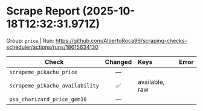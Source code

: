 # Scrape Report (2025-10-18T12:32:31.971Z)

Group: `price`  |  Run: https://github.com/AlbertoRoca96/scraping-checks-scheduler/actions/runs/18615634130

| Check | Changed | Keys | Error |
|---|:---:|:--|:--|
| `scrapeme_pikachu_price` | — |  |  |
| `scrapeme_pikachu_availability` | ✅ | available, raw |  |
| `psa_charizard_price_gem10` | — |  |  |
